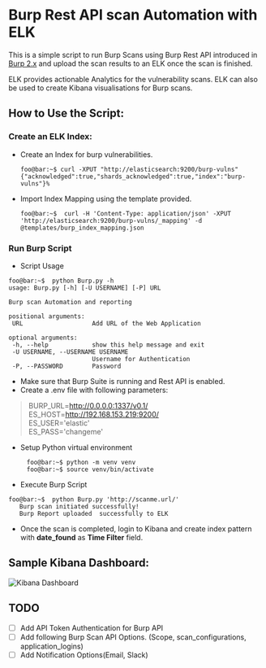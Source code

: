 # Burp Rest API scan Automation with ELK  
  
  
This is a simple script to run Burp Scans using Burp Rest API introduced in [Burp 2.x](https://portswigger.net/blog/burps-new-rest-api) and upload the scan results to an ELK once the scan is finished.   

ELK provides actionable Analytics for the vulnerability scans. ELK can also be used to create Kibana visualisations for Burp scans.
   
## How to Use the Script:  
### Create an ELK Index:
 -  Create an Index for burp vulnerabilities.
	  ```console  
	 foo@bar:~$ curl -XPUT "http://elasticsearch:9200/burp-vulns" 
	 {"acknowledged":true,"shards_acknowledged":true,"index":"burp-vulns"}%    
	 ```  
 - Import Index Mapping using the template provided. 
	```console  
	foo@bar:~$  curl -H 'Content-Type: application/json' -XPUT 'http://elasticsearch:9200/burp-vulns/_mapping' -d @templates/burp_index_mapping.json
	```
###  Run Burp Script
 - Script Usage
 ```console  
foo@bar:~$  python Burp.py -h                                                                                                   
usage: Burp.py [-h] [-U USERNAME] [-P] URL

Burp scan Automation and reporting

positional arguments:
  URL                   Add URL of the Web Application

optional arguments:
  -h, --help            show this help message and exit
  -U USERNAME, --USERNAME USERNAME
                        Username for Authentication
  -P, --PASSWORD        Password
```  
 - Make sure that Burp Suite is running and Rest API is enabled.
 - Create a .env file with following parameters:
 

> BURP_URL=http://0.0.0.0:1337/v0.1/  
 ES_HOST=http://192.168.153.219:9200/  
 ES_USER='elastic'  
 ES_PASS='changeme'
 - Setup Python virtual environment
```console  
	 foo@bar:~$ python -m venv venv
	 foo@bar:~$ source venv/bin/activate
``` 
 - Execute Burp Script
 ```console  
foo@bar:~$  python Burp.py 'http://scanme.url/'                                                                          
	Burp scan initiated successfully!
	Burp Report uploaded  successfully to ELK
```
 - Once the scan is completed, login to Kibana and create index pattern with **date_found** as **Time Filter** field.

## Sample Kibana Dashboard:  
 ![Kibana Dashboard](https://i.imgur.com/y0GTDOs.png)

## TODO
- [ ] Add API Token Authentication for Burp API
- [ ] Add following Burp Scan API Options. (Scope, scan_configurations, application_logins)
- [ ] Add Notification Options(Email, Slack)

